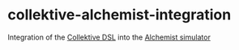 # collektive-alchemist-integration

Integration of the [Collektive DSL](https://github.com/Collektive/collektive) into the [Alchemist simulator](https://github.com/AlchemistSimulator/Alchemist)
